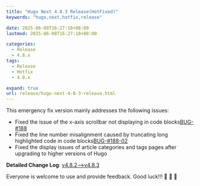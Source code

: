 ```yaml
---
title: "Hugo Next 4.8.3 Release(HotFixed)"
keywords: "hugo,next,hotfix,release"

date: 2025-06-08T16:27:18+08:00
lastmod: 2025-06-08T16:27:18+08:00

categories:
  - Release
  - 4.8.x
tags:
  - Release
  - Hotfix
  - 4.8.x

expand: true
url: release/hugo-next-4-8-3-release.html
---
```


This emergency fix version mainly addresses the following issues:

 - Fixed the issue of the x-axis scrollbar not displaying in code blocks[BUG-#188](https://github.com/hugo-next/hugo-theme-next/issues/188)
 - Fixed the line number misalignment caused by truncating long highlighted code in code blocks[BUG-#188-02](https://github.com/hugo-next/hugo-theme-next/issues/188#issuecomment-2942387665)
 - Fixed the display issues of article categories and tags pages after upgrading to higher versions of Hugo

**Detailed Change Log**: [v4.8.2-->v4.8.3](https://github.com/hugo-next/hugo-theme-next/compare/v4.8.2...v4.8.3)

Everyone is welcome to use and provide feedback. Good luck!!! :tada: :tada: :tada:
